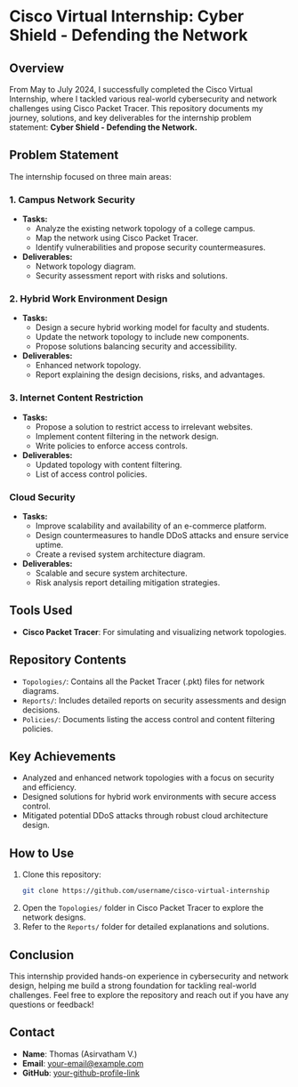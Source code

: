 # Cisco Virtual Internship: Cyber Shield - Defending the Network

## Overview
From May to July 2024, I successfully completed the Cisco Virtual Internship, where I tackled various real-world cybersecurity and network challenges using Cisco Packet Tracer. This repository documents my journey, solutions, and key deliverables for the internship problem statement: **Cyber Shield - Defending the Network.**

## Problem Statement
The internship focused on three main areas:

### **1. Campus Network Security**
- **Tasks:**
  - Analyze the existing network topology of a college campus.
  - Map the network using Cisco Packet Tracer.
  - Identify vulnerabilities and propose security countermeasures.
- **Deliverables:**
  - Network topology diagram.
  - Security assessment report with risks and solutions.

### **2. Hybrid Work Environment Design**
- **Tasks:**
  - Design a secure hybrid working model for faculty and students.
  - Update the network topology to include new components.
  - Propose solutions balancing security and accessibility.
- **Deliverables:**
  - Enhanced network topology.
  - Report explaining the design decisions, risks, and advantages.

### **3. Internet Content Restriction**
- **Tasks:**
  - Propose a solution to restrict access to irrelevant websites.
  - Implement content filtering in the network design.
  - Write policies to enforce access controls.
- **Deliverables:**
  - Updated topology with content filtering.
  - List of access control policies.

### **Cloud Security**
- **Tasks:**
  - Improve scalability and availability of an e-commerce platform.
  - Design countermeasures to handle DDoS attacks and ensure service uptime.
  - Create a revised system architecture diagram.
- **Deliverables:**
  - Scalable and secure system architecture.
  - Risk analysis report detailing mitigation strategies.

## Tools Used
- **Cisco Packet Tracer**: For simulating and visualizing network topologies.

## Repository Contents
- `Topologies/`: Contains all the Packet Tracer (.pkt) files for network diagrams.
- `Reports/`: Includes detailed reports on security assessments and design decisions.
- `Policies/`: Documents listing the access control and content filtering policies.

## Key Achievements
- Analyzed and enhanced network topologies with a focus on security and efficiency.
- Designed solutions for hybrid work environments with secure access control.
- Mitigated potential DDoS attacks through robust cloud architecture design.

## How to Use
1. Clone this repository:
   ```bash
   git clone https://github.com/username/cisco-virtual-internship
   ```
2. Open the `Topologies/` folder in Cisco Packet Tracer to explore the network designs.
3. Refer to the `Reports/` folder for detailed explanations and solutions.

## Conclusion
This internship provided hands-on experience in cybersecurity and network design, helping me build a strong foundation for tackling real-world challenges. Feel free to explore the repository and reach out if you have any questions or feedback!

## Contact
- **Name**: Thomas (Asirvatham V.)
- **Email**: your-email@example.com
- **GitHub**: [your-github-profile-link](https://github.com/username)
